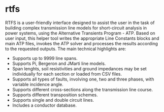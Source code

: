 # rtfs
RTFS is a user-friendly interface designed to assist the user in the task of building complex transmission line models for short-circuit analysis in power systems, using the Alternative Transients Program - ATP. Based on user input, this helper tool writes the appropriate Line Constants blocks and main ATP files, invokes the ATP solver and processes the results according to the requested outputs. The main technical highlights are:

- Supports up to 9999 line spans.
- Supports Pi, Bergeron and JMarti line models.
- Span lenghts, soil resistivities and ground impedances may be set individually for each section or loaded from CSV files.
- Supports all types of faults, involving one, two and three phases, with variable incidence angle.
- Supports different cross-sections along the transmission line course.
- Supports different transposition schemes.
- Supports single and double circuit lines.
- Includes a conductor database.
